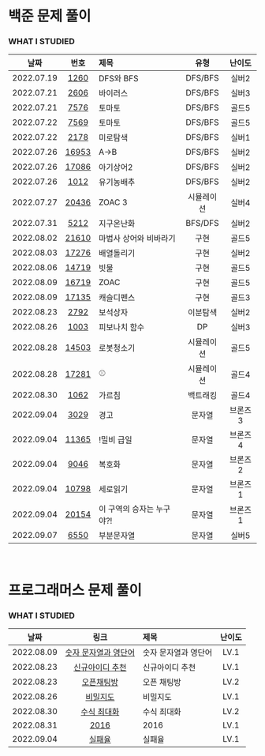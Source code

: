 # 백준 문제 풀이

### WHAT I STUDIED

|    날짜    |                      번호                      | 제목                      |    유형    | 난이도  |
| :--------: | :--------------------------------------------: | :------------------------ | :--------: | :-----: |
| 2022.07.19 |  [1260](https://www.acmicpc.net/problem/1260)  | DFS와 BFS                 |  DFS/BFS   |  실버2  |
| 2022.07.21 |  [2606](https://www.acmicpc.net/problem/2606)  | 바이러스                  |  DFS/BFS   |  실버3  |
| 2022.07.21 |  [7576](https://www.acmicpc.net/problem/7576)  | 토마토                    |  DFS/BFS   |  골드5  |
| 2022.07.22 |  [7569](https://www.acmicpc.net/problem/7579)  | 토마토                    |  DFS/BFS   |  골드5  |
| 2022.07.22 |  [2178](https://www.acmicpc.net/problem/2178)  | 미로탐색                  |  DFS/BFS   |  실버1  |
| 2022.07.26 | [16953](https://www.acmicpc.net/problem/16953) | A->B                      |  DFS/BFS   |  실버2  |
| 2022.07.26 | [17086](https://www.acmicpc.net/problem/17086) | 아기상어2                 |  DFS/BFS   |  실버2  |
| 2022.07.26 |  [1012](https://www.acmicpc.net/problem/1012)  | 유기농배추                |  DFS/BFS   |  실버2  |
| 2022.07.27 | [20436](https://www.acmicpc.net/problem/20436) | ZOAC 3                    | 시뮬레이션 |  실버4  |
| 2022.07.31 |  [5212](https://www.acmicpc.net/problem/5212)  | 지구온난화                |  BFS/DFS   |  실버2  |
| 2022.08.02 | [21610](https://www.acmicpc.net/problem/21610) | 마법사 상어와 비바라기    |    구현    |  골드5  |
| 2022.08.03 | [17276](https://www.acmicpc.net/problem/17276) | 배열돌리기                |    구현    |  실버2  |
| 2022.08.06 | [14719](https://www.acmicpc.net/problem/14719) | 빗물                      |    구현    |  골드5  |
| 2022.08.09 | [16719](https://www.acmicpc.net/problem/16719) | ZOAC                      |    구현    |  골드5  |
| 2022.08.09 | [17135](https://www.acmicpc.net/problem/17135) | 캐슬디펜스                |    구현    |  골드3  |
| 2022.08.23 |  [2792](https://www.acmicpc.net/problem/2792)  | 보석상자                  |  이분탐색  |  실버2  |
| 2022.08.26 |  [1003](https://www.acmicpc.net/problem/1003)  | 피보나치 함수             |     DP     |  실버3  |
| 2022.08.28 | [14503](https://www.acmicpc.net/problem/14503) | 로봇청소기                | 시뮬레이션 |  골드5  |
| 2022.08.28 | [17281](https://www.acmicpc.net/problem/17281) | ⚾                        | 시뮬레이션 |  골드4  |
| 2022.08.30 |  [1062](https://www.acmicpc.net/problem/1062)  | 가르침                    |  백트래킹  |  골드4  |
| 2022.09.04 |  [3029](https://www.acmicpc.net/problem/1062)  | 경고                      |   문자열   | 브론즈3 |
| 2022.09.04 | [11365](https://www.acmicpc.net/problem/11365) | !밀비 급일                |   문자열   | 브론즈4 |
| 2022.09.04 |  [9046](https://www.acmicpc.net/problem/9046)  | 복호화                    |   문자열   | 브론즈2 |
| 2022.09.04 | [10798](https://www.acmicpc.net/problem/10798) | 세로읽기                  |   문자열   | 브론즈1 |
| 2022.09.04 | [20154](https://www.acmicpc.net/problem/20154) | 이 구역의 승자는 누구야?! |   문자열   | 브론즈1 |
| 2022.09.07 |  [6550](https://www.acmicpc.net/problem/6550)  | 부분문자열                |   문자열   |  실버5  |

<br />

# 프로그래머스 문제 풀이

### WHAT I STUDIED

|    날짜    |                                                        링크                                                        | 제목                 | 난이도 |
| :--------: | :----------------------------------------------------------------------------------------------------------------: | :------------------- | :----: |
| 2022.08.09 | <a href="https://school.programmers.co.kr/learn/courses/30/lessons/81301" target="_blank">숫자 문자열과 영단어</a> | 숫자 문자열과 영단어 |  LV.1  |
| 2022.08.23 |   <a href="https://school.programmers.co.kr/learn/courses/30/lessons/72410" target="_blank">신규아이디 추천</a>    | 신규아이디 추천      |  LV.1  |
| 2022.08.23 |      <a href="https://school.programmers.co.kr/learn/courses/30/lessons/42888" target="_blank">오픈채팅방</a>      | 오픈 채팅방          |  LV.2  |
| 2022.08.26 |       <a href="https://school.programmers.co.kr/learn/courses/30/lessons/17681" target="_blank">비밀지도</a>       | 비밀지도             |  LV.1  |
| 2022.08.30 |     <a href="https://school.programmers.co.kr/learn/courses/30/lessons/67257" target="_blank">수식 최대화</a>      | 수식 최대화          |  LV.2  |
| 2022.08.31 |         <a href="https://school.programmers.co.kr/learn/courses/30/lessons/12901" target="_blank">2016</a>         | 2016                 |  LV.1  |
| 2022.09.04 |        <a href="https://school.programmers.co.kr/learn/courses/30/lessons/42889" target="_blank">실패율</a>        | 실패율               |  LV.1  |
